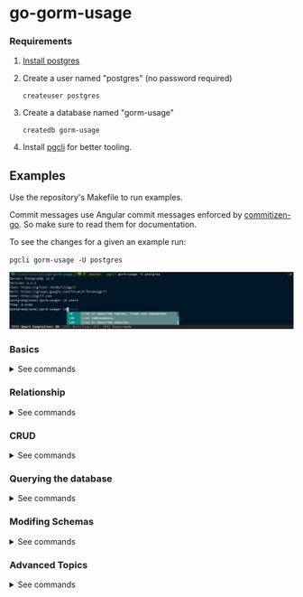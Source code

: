 # go-gorm-usage

### Requirements

1. [Install postgres](https://www.postgresql.org/download/)
2. Create a user named "postgres" (no password required)

   ```
   createuser postgres
   ```

3. Create a database named "gorm-usage"

   ```
   createdb gorm-usage
   ```

4. Install [pgcli](https://www.pgcli.com/) for better tooling.

## Examples

Use the repository's Makefile to run examples.

Commit messages use Angular commit messages enforced by [commitizen-go](https://github.com/lintingzhen/commitizen-go). So make sure to read them for documentation.

To see the changes for a given an example run:

`pgcli gorm-usage -U postgres`

![pgcli screenshot](./docs/pgcli.png)

### Basics

<details>
  <summary>See commands</summary>

```makefile
make connection # connect to database
make table # create database table
make model # create gorm.Model
make record # create database record
make fields # create table fields with specified type and size
make increment # create auto incrementing field
make transient # create temporary field
make query # query "first" or "last" name (e.g., make query query=last)
make update # perform record update
make delete # delete record
make unique # create unique field
make index # create unique index
make required # disable null fields
make default # provide default field value
make primary # create primary key
make rename_column # rename column
make embedding # embedd child objects
make index_call # call index and remove index functions
```

<img src="./docs/tags.png" height=300/>

</details>

### Relationship

<details>
  <summary>See commands</summary>

```

```

</details>

### CRUD

<details>
  <summary>See commands</summary>

```

```

</details>

### Querying the database

<details>
  <summary>See commands</summary>

```

```

</details>

### Modifing Schemas

<details>
  <summary>See commands</summary>

```

```

</details>

### Advanced Topics

<details>
  <summary>See commands</summary>

```

```

</details>
